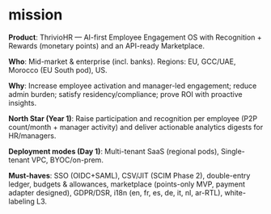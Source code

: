 # mission
**Product**: ThrivioHR — AI-first Employee Engagement OS with Recognition + Rewards (monetary points) and an API-ready Marketplace.

**Who**: Mid-market & enterprise (incl. banks). Regions: EU, GCC/UAE, Morocco (EU South pod), US.

**Why**: Increase employee activation and manager-led engagement; reduce admin burden; satisfy residency/compliance; prove ROI with proactive insights.

**North Star (Year 1)**: Raise participation and recognition per employee (P2P count/month + manager activity) and deliver actionable analytics digests for HR/managers.

**Deployment modes (Day 1)**: Multi-tenant SaaS (regional pods), Single-tenant VPC, BYOC/on-prem.

**Must-haves**: SSO (OIDC+SAML), CSV/JIT (SCIM Phase 2), double-entry ledger, budgets & allowances, marketplace (points-only MVP, payment adapter designed), GDPR/DSR, i18n (en, fr, es, de, it, nl, ar-RTL), white-labeling L3.